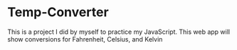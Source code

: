 # Temp-Converter
This is a project I did by myself to practice my JavaScript. This web app will show conversions for Fahrenheit, Celsius, and Kelvin
